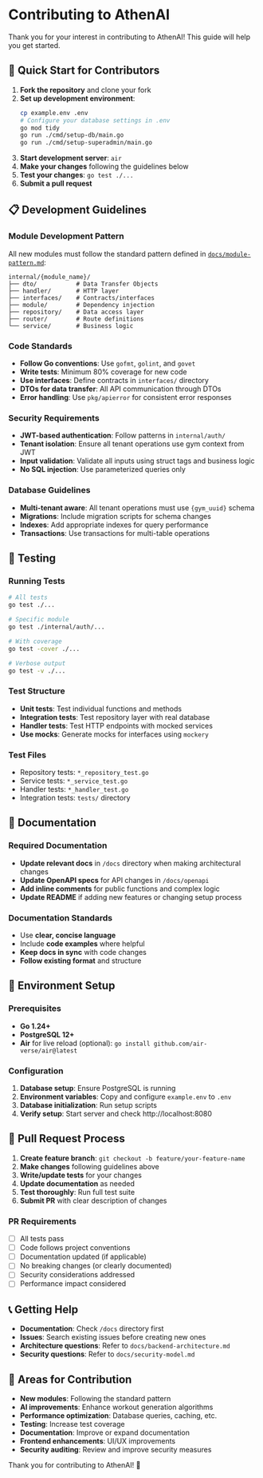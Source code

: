# Contributing to AthenAI

Thank you for your interest in contributing to AthenAI! This guide will help you get started.

## 🚀 Quick Start for Contributors

1. **Fork the repository** and clone your fork
2. **Set up development environment**:
   ```bash
   cp example.env .env
   # Configure your database settings in .env
   go mod tidy
   go run ./cmd/setup-db/main.go
   go run ./cmd/setup-superadmin/main.go
   ```
3. **Start development server**: `air`
4. **Make your changes** following the guidelines below
5. **Test your changes**: `go test ./...`
6. **Submit a pull request**

## 📋 Development Guidelines

### Module Development Pattern

All new modules must follow the standard pattern defined in [`docs/module-pattern.md`](./docs/module-pattern.md):

```
internal/{module_name}/
├── dto/           # Data Transfer Objects
├── handler/       # HTTP layer
├── interfaces/    # Contracts/interfaces
├── module/        # Dependency injection
├── repository/    # Data access layer
├── router/        # Route definitions
└── service/       # Business logic
```

### Code Standards

- **Follow Go conventions**: Use `gofmt`, `golint`, and `govet`
- **Write tests**: Minimum 80% coverage for new code
- **Use interfaces**: Define contracts in `interfaces/` directory
- **DTOs for data transfer**: All API communication through DTOs
- **Error handling**: Use `pkg/apierror` for consistent error responses

### Security Requirements

- **JWT-based authentication**: Follow patterns in `internal/auth/`
- **Tenant isolation**: Ensure all tenant operations use gym context from JWT
- **Input validation**: Validate all inputs using struct tags and business logic
- **No SQL injection**: Use parameterized queries only

### Database Guidelines

- **Multi-tenant aware**: All tenant operations must use `{gym_uuid}` schema
- **Migrations**: Include migration scripts for schema changes
- **Indexes**: Add appropriate indexes for query performance
- **Transactions**: Use transactions for multi-table operations

## 🧪 Testing

### Running Tests

```bash
# All tests
go test ./...

# Specific module
go test ./internal/auth/...

# With coverage
go test -cover ./...

# Verbose output
go test -v ./...
```

### Test Structure

- **Unit tests**: Test individual functions and methods
- **Integration tests**: Test repository layer with real database
- **Handler tests**: Test HTTP endpoints with mocked services
- **Use mocks**: Generate mocks for interfaces using `mockery`

### Test Files

- Repository tests: `*_repository_test.go`
- Service tests: `*_service_test.go`
- Handler tests: `*_handler_test.go`
- Integration tests: `tests/` directory

## 📝 Documentation

### Required Documentation

- **Update relevant docs** in `/docs` directory when making architectural changes
- **Update OpenAPI specs** for API changes in `/docs/openapi`
- **Add inline comments** for public functions and complex logic
- **Update README** if adding new features or changing setup process

### Documentation Standards

- Use **clear, concise language**
- Include **code examples** where helpful
- **Keep docs in sync** with code changes
- **Follow existing format** and structure

## 🔧 Environment Setup

### Prerequisites

- **Go 1.24+**
- **PostgreSQL 12+**
- **Air** for live reload (optional): `go install github.com/air-verse/air@latest`

### Configuration

1. **Database setup**: Ensure PostgreSQL is running
2. **Environment variables**: Copy and configure `example.env` to `.env`
3. **Database initialization**: Run setup scripts
4. **Verify setup**: Start server and check http://localhost:8080

## 🚨 Pull Request Process

1. **Create feature branch**: `git checkout -b feature/your-feature-name`
2. **Make changes** following guidelines above
3. **Write/update tests** for your changes
4. **Update documentation** as needed
5. **Test thoroughly**: Run full test suite
6. **Submit PR** with clear description of changes

### PR Requirements

- [ ] All tests pass
- [ ] Code follows project conventions
- [ ] Documentation updated (if applicable)
- [ ] No breaking changes (or clearly documented)
- [ ] Security considerations addressed
- [ ] Performance impact considered

## 📞 Getting Help

- **Documentation**: Check `/docs` directory first
- **Issues**: Search existing issues before creating new ones
- **Architecture questions**: Refer to `docs/backend-architecture.md`
- **Security questions**: Refer to `docs/security-model.md`

## 🎯 Areas for Contribution

- **New modules**: Following the standard pattern
- **AI improvements**: Enhance workout generation algorithms
- **Performance optimization**: Database queries, caching, etc.
- **Testing**: Increase test coverage
- **Documentation**: Improve or expand documentation
- **Frontend enhancements**: UI/UX improvements
- **Security auditing**: Review and improve security measures

Thank you for contributing to AthenAI! 🚀
